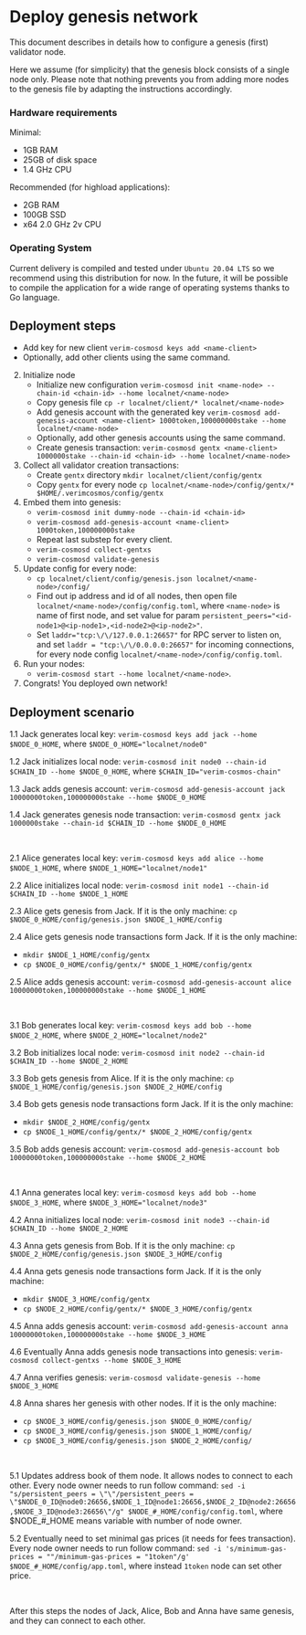 # Deploy genesis network

This document describes in details how to configure a genesis (first) validator node.

Here we assume (for simplicity) that the genesis block consists of a single node only. Please note that nothing prevents you from adding more nodes to the genesis file by adapting the instructions accordingly.

### Hardware requirements
Minimal:
- 1GB RAM
- 25GB of disk space
- 1.4 GHz CPU

Recommended (for highload applications):
- 2GB RAM
- 100GB SSD
- x64 2.0 GHz 2v CPU

### Operating System
Current delivery is compiled and tested under `Ubuntu 20.04 LTS` so we recommend using this distribution for now. In the future, it will be possible to compile the application for a wide range of operating systems thanks to Go language.

## Deployment steps

- Add key for new client `verim-cosmosd keys add <name-client>`
- Optionally, add other clients using the same command.
2. Initialize node
    - Initialize new configuration `verim-cosmosd init <name-node> --chain-id <chain-id> --home localnet/<name-node>`
    - Copy genesis file `cp -r localnet/client/* localnet/<name-node>`
    - Add genesis account with the generated key `verim-cosmosd add-genesis-account <name-client> 1000token,100000000stake --home localnet/<name-node>`
    - Optionally, add other genesis accounts using the same command.
    - Create genesis transaction: `verim-cosmosd gentx <name-client> 1000000stake --chain-id <chain-id> --home localnet/<name-node>`
3. Collect all validator creation transactions:
    - Create `gentx` directory `mkdir localnet/client/config/gentx`
    - Copy `gentx` for every node `cp localnet/<name-node>/config/gentx/* $HOME/.verimcosmos/config/gentx`
5. Embed them into genesis:
    - `verim-cosmosd init dummy-node --chain-id <chain-id>`
    - `verim-cosmosd add-genesis-account <name-client> 1000token,100000000stake`
    - Repeat last substep for every client.
    - `verim-cosmosd collect-gentxs`
    - `verim-cosmosd validate-genesis`
6. Update config for every node:
    - `cp localnet/client/config/genesis.json localnet/<name-node>/config/`
    - Find out ip address and id of all nodes, then open file `localnet/<name-node>/config/config.toml`, where `<name-node>` is name of first node, and set value for param `persistent_peers="<id-node1>@<ip-node1>,<id-node2>@<ip-node2>"`.
    - Set `laddr="tcp:\/\/127.0.0.1:26657"` for RPC server to listen on, and set `laddr = "tcp:\/\/0.0.0.0:26657"` for incoming connections, for every node config `localnet/<name-node>/config/config.toml`.
7. Run your nodes:
    - `verim-cosmosd start --home localnet/<name-node>`.
8. Congrats! You deployed own network!

## Deployment scenario

1.1 Jack generates local key: `verim-cosmosd keys add jack --home $NODE_0_HOME`, where `$NODE_0_HOME="localnet/node0"`

1.2 Jack initializes local node: `verim-cosmosd init node0 --chain-id $CHAIN_ID --home $NODE_0_HOME`, where `$CHAIN_ID="verim-cosmos-chain"`

1.3 Jack adds genesis account: `verim-cosmosd add-genesis-account jack 10000000token,100000000stake --home $NODE_0_HOME`

1.4 Jack generates genesis node transaction: `verim-cosmosd gentx jack 1000000stake --chain-id $CHAIN_ID --home $NODE_0_HOME`

<br/>

2.1 Alice generates local key: `verim-cosmosd keys add alice --home $NODE_1_HOME`, where `$NODE_1_HOME="localnet/node1"`

2.2 Alice initializes local node: `verim-cosmosd init node1 --chain-id $CHAIN_ID --home $NODE_1_HOME`

2.3 Alice gets genesis from Jack. If it is the only machine: `cp $NODE_0_HOME/config/genesis.json $NODE_1_HOME/config`

2.4 Alice gets genesis node transactions form Jack. If it is the only machine:
- `mkdir $NODE_1_HOME/config/gentx`
- `cp $NODE_0_HOME/config/gentx/* $NODE_1_HOME/config/gentx`

2.5 Alice adds genesis account: `verim-cosmosd add-genesis-account alice 10000000token,100000000stake --home $NODE_1_HOME`

<br/>

3.1 Bob generates local key: `verim-cosmosd keys add bob --home $NODE_2_HOME`, where `$NODE_2_HOME="localnet/node2"`

3.2 Bob initializes local node: `verim-cosmosd init node2 --chain-id $CHAIN_ID --home $NODE_2_HOME`

3.3 Bob gets genesis from Alice. If it is the only machine: `cp $NODE_1_HOME/config/genesis.json $NODE_2_HOME/config`

3.4 Bob gets genesis node transactions form Jack. If it is the only machine:
- `mkdir $NODE_2_HOME/config/gentx`
- `cp $NODE_1_HOME/config/gentx/* $NODE_2_HOME/config/gentx`

3.5 Bob adds genesis account: `verim-cosmosd add-genesis-account bob 10000000token,100000000stake --home $NODE_2_HOME`

<br/>

4.1 Anna generates local key: `verim-cosmosd keys add bob --home $NODE_3_HOME`, where `$NODE_3_HOME="localnet/node3"`

4.2 Anna initializes local node: `verim-cosmosd init node3 --chain-id $CHAIN_ID --home $NODE_2_HOME`

4.3 Anna gets genesis from Bob. If it is the only machine: `cp $NODE_2_HOME/config/genesis.json $NODE_3_HOME/config`

4.4 Anna gets genesis node transactions form Jack. If it is the only machine:
- `mkdir $NODE_3_HOME/config/gentx`
- `cp $NODE_2_HOME/config/gentx/* $NODE_3_HOME/config/gentx`

4.5 Anna adds genesis account: `verim-cosmosd add-genesis-account anna 10000000token,100000000stake --home $NODE_3_HOME`

4.6 Eventually Anna adds genesis node transactions into genesis: `verim-cosmosd collect-gentxs --home $NODE_3_HOME`

4.7 Anna verifies genesis: `verim-cosmosd validate-genesis --home $NODE_3_HOME`

4.8 Anna shares her genesis with other nodes. If it is the only machine:
- `cp $NODE_3_HOME/config/genesis.json $NODE_0_HOME/config/`
- `cp $NODE_3_HOME/config/genesis.json $NODE_1_HOME/config/`
- `cp $NODE_3_HOME/config/genesis.json $NODE_2_HOME/config/`

<br/>

5.1 Updates address book of them node. It allows nodes to connect to each other. Every node owner needs to run follow command: `sed -i "s/persistent_peers = \"\"/persistent_peers = \"$NODE_0_ID@node0:26656,$NODE_1_ID@node1:26656,$NODE_2_ID@node2:26656,$NODE_3_ID@node3:26656\"/g" $NODE_#_HOME/config/config.toml`, where $NODE_#_HOME means variable with number of node owner.

5.2 Eventually need to set minimal gas prices (it needs for fees transaction). Every node owner needs to run follow command: `sed -i 's/minimum-gas-prices = ""/minimum-gas-prices = "1token"/g' $NODE_#_HOME/config/app.toml`, where instead `1token` node can set other price.

<br/>

After this steps the nodes of Jack, Alice, Bob and Anna have same genesis, and they can connect to each other.